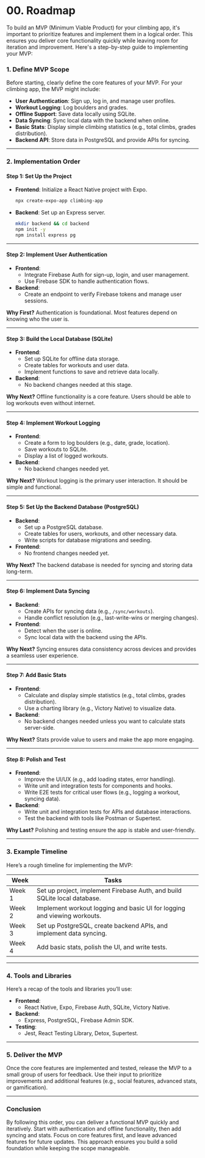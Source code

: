 # 00. Roadmap
To build an MVP (Minimum Viable Product) for your climbing app, it's important to prioritize features and implement them in a logical order. This ensures you deliver core functionality quickly while leaving room for iteration and improvement. Here's a step-by-step guide to implementing your MVP:
### **1. Define MVP Scope**

Before starting, clearly define the core features of your MVP. For your climbing app, the MVP might include:

- **User Authentication**: Sign up, log in, and manage user profiles.
- **Workout Logging**: Log boulders and grades.
- **Offline Support**: Save data locally using SQLite.
- **Data Syncing**: Sync local data with the backend when online.
- **Basic Stats**: Display simple climbing statistics (e.g., total climbs, grades distribution).
- **Backend API**: Store data in PostgreSQL and provide APIs for syncing.

---

### **2. Implementation Order**

#### **Step 1: Set Up the Project**

- **Frontend**: Initialize a React Native project with Expo.
    
    ```bash
    npx create-expo-app climbing-app
    ```
    
- **Backend**: Set up an Express server.
    
    ```bash
    mkdir backend && cd backend
    npm init -y
    npm install express pg
    ```

---

#### **Step 2: Implement User Authentication**

- **Frontend**:
    - Integrate Firebase Auth for sign-up, login, and user management.
    - Use Firebase SDK to handle authentication flows.
- **Backend**:
    - Create an endpoint to verify Firebase tokens and manage user sessions.

**Why First?** Authentication is foundational. Most features depend on knowing who the user is.

---

#### **Step 3: Build the Local Database (SQLite)**

- **Frontend**:
    - Set up SQLite for offline data storage.
    - Create tables for workouts and user data.
    - Implement functions to save and retrieve data locally.
- **Backend**:
    - No backend changes needed at this stage.

**Why Next?** Offline functionality is a core feature. Users should be able to log workouts even without internet.

---

#### **Step 4: Implement Workout Logging**

- **Frontend**:
    - Create a form to log boulders (e.g., date, grade, location).
    - Save workouts to SQLite.
    - Display a list of logged workouts.
- **Backend**:
    - No backend changes needed yet.

**Why Next?** Workout logging is the primary user interaction. It should be simple and functional.

---

#### **Step 5: Set Up the Backend Database (PostgreSQL)**

- **Backend**:
    - Set up a PostgreSQL database.
    - Create tables for users, workouts, and other necessary data.
    - Write scripts for database migrations and seeding.
- **Frontend**:
    - No frontend changes needed yet.

**Why Next?** The backend database is needed for syncing and storing data long-term.

---

#### **Step 6: Implement Data Syncing**

- **Backend**:
    - Create APIs for syncing data (e.g., `/sync/workouts`).
    - Handle conflict resolution (e.g., last-write-wins or merging changes).
- **Frontend**:
    - Detect when the user is online.
    - Sync local data with the backend using the APIs.

**Why Next?** Syncing ensures data consistency across devices and provides a seamless user experience.

---

#### **Step 7: Add Basic Stats**

- **Frontend**:
    - Calculate and display simple statistics (e.g., total climbs, grades distribution).
    - Use a charting library (e.g., Victory Native) to visualize data.
- **Backend**:
    - No backend changes needed unless you want to calculate stats server-side.

**Why Next?** Stats provide value to users and make the app more engaging.

---

#### **Step 8: Polish and Test**

- **Frontend**:
    - Improve the UI/UX (e.g., add loading states, error handling).
    - Write unit and integration tests for components and hooks.
    - Write E2E tests for critical user flows (e.g., logging a workout, syncing data).
- **Backend**:
    - Write unit and integration tests for APIs and database interactions.
    - Test the backend with tools like Postman or Supertest.

**Why Last?** Polishing and testing ensure the app is stable and user-friendly.

---

### **3. Example Timeline**

Here’s a rough timeline for implementing the MVP:

|  **Week**  |  **Tasks**                                                                |     |
| ---------- | ------------------------------------------------------------------------- | --- |
| Week 1     | Set up project, implement Firebase Auth, and build SQLite local database. |     |
| Week 2     | Implement workout logging and basic UI for logging and viewing workouts.  |     |
| Week 3     | Set up PostgreSQL, create backend APIs, and implement data syncing.       |     |
| Week 4     | Add basic stats, polish the UI, and write tests.                          |     |

---

### **4. Tools and Libraries**

Here’s a recap of the tools and libraries you’ll use:

- **Frontend**:
    - React Native, Expo, Firebase Auth, SQLite, Victory Native.
- **Backend**:
    - Express, PostgreSQL, Firebase Admin SDK.
- **Testing**:
    - Jest, React Testing Library, Detox, Supertest.

---

### **5. Deliver the MVP**

Once the core features are implemented and tested, release the MVP to a small group of users for feedback. Use their input to prioritize improvements and additional features (e.g., social features, advanced stats, or gamification).

---

### **Conclusion**

By following this order, you can deliver a functional MVP quickly and iteratively. Start with authentication and offline functionality, then add syncing and stats. Focus on core features first, and leave advanced features for future updates. This approach ensures you build a solid foundation while keeping the scope manageable.
